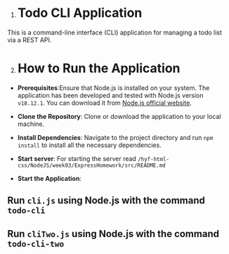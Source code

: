 1. # Todo CLI Application

This is a command-line interface (CLI) application for managing a todo list via a REST API.

2. # How to Run the Application

-   **Prerequisites**:Ensure that Node.js is installed on your system. The application has been developed and tested with Node.js version `v18.12.1`. You can download it from [Node.js official website](https://nodejs.org/).
-   **Clone the Repository**: Clone or download the application to your local machine.
-   **Install Dependencies**: Navigate to the project directory and run `npm install` to install all the necessary dependencies.
-   **Start server**: For starting the server read `/hyf-html-css/NodeJS/week03/ExpressHomework/src/README.md`

-   **Start the Application**:

## Run `cli.js` using Node.js with the command `todo-cli`

## Run `cliTwo.js` using Node.js with the command `todo-cli-two`
